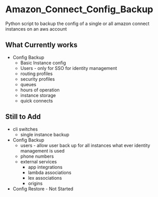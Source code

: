 # Amazon_Connect_Config_Backup
Python script to backup the config of a single or all amazon connect instances on an aws account

## What Currently works
- Config Backup
    - Basic Instance config
    - Users - only for SSO for identity management
    - routing profiles
    - security profiles
    - queues
    - hours of operation
    - instance storage
    - quick connects
## Still to Add
- cli switches
    - single instance backup 
- Config Backup
    - users - allow user back up for all instances what ever identity management is used
    - phone numbers
    - external services
        - app integrations 
        - lambda associations
        - lex associations
        - origins
- Config Restore - Not Started
